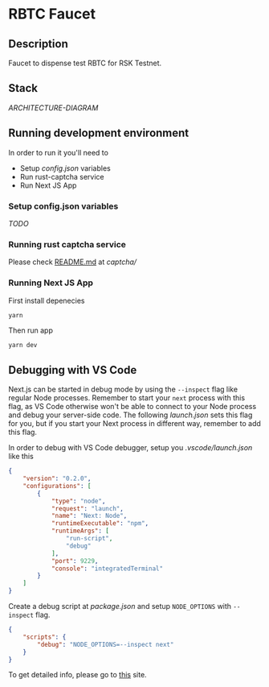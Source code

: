 # RBTC Faucet

## Description

Faucet to dispense test RBTC for RSK Testnet.

## Stack

*ARCHITECTURE-DIAGRAM*

## Running development environment

In order to run it you'll need to 

- Setup *config.json* variables
- Run rust-captcha service
- Run Next JS App


### Setup config.json variables

*TODO*

### Running rust captcha service

Please check [README.md](https://github.com/rootstock/rbtc-faucet/tree/master/captcha) at *captcha/*

### Running Next JS App

First install depenecies

```bash
yarn
```

Then run app 

```
yarn dev
```

## Debugging with VS Code

Next.js can be started in debug mode by using the `--inspect` flag like regular Node processes. Remember to start your `next` process with this flag, as VS Code otherwise won't be able to connect to your Node process and debug your server-side code. The following *launch.json* sets this flag for you, but if you start your Next process in different way, remember to add this flag.

In order to debug with VS Code debugger, setup you *.vscode/launch.json* like this

```json
{
    "version": "0.2.0",
    "configurations": [
        {
            "type": "node",
            "request": "launch",
            "name": "Next: Node",
            "runtimeExecutable": "npm",
            "runtimeArgs": [
                "run-script",
                "debug"
            ],
            "port": 9229,
            "console": "integratedTerminal"
        }
    ]
}
```

Create a debug script at *package.json* and setup `NODE_OPTIONS` with `--inspect` flag.

```json
{
    "scripts": {
        "debug": "NODE_OPTIONS=--inspect next"
    }
}
```

To get detailed info, please go to [this](https://github.com/microsoft/vscode-recipes/tree/master/Next-js) site.